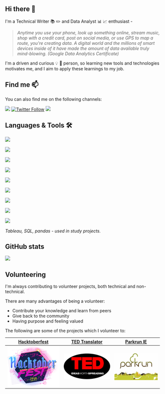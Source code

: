 ## Hi there 👋

I'm a Technical Writer :books: :pencil2: and Data Analyst :bar_chart: :chart_with_upwards_trend: enthusiast -

> _Anytime you use your phone, look up something online, stream music, shop with a credit card, post on social media, or use GPS to map a route, you're creating data. A digital world and the millions of smart devices inside of it have made the amount of data available truly mind-blowing. (Google Data Analytics Certificate)_

I'm a driven and curious 💡 🔎 person, so learning new tools and technologies motivates me, and I aim to apply these learnings to my job.


## Find me 📫

You can also find me on the following channels:

<a href="https://www.linkedin.com/in/andreamussap/"><img src="https://img.shields.io/badge/andreamussap-0077B5?style=flat&logo=Linkedin&logoColor=white"/></a>
[![Twitter Follow](https://img.shields.io/twitter/follow/andreamussap?style=social)](https://twitter.com/andreamussap)
<a href="https://www.goodreads.com/andreamussap"><img src="https://img.shields.io/badge/GoodReads-andreamussap-yellowgreen"/></a>

## Languages & Tools 🛠 

![](https://img.shields.io/badge/Analytics-Google%20Analytics-yellow)

<a href="https://www.hotjar.com/"><img src="https://img.shields.io/badge/Analytics-Hotjar-red"></a>

<a href="https://public.tableau.com/profile/andrea.mussap#!/"><img src="https://img.shields.io/badge/Analytics-Tableau-blue"></a>

<a href="https://www.mysql.com/"><img src="https://img.shields.io/badge/Analytics-MySQL-orange"></a>

<a href="https://pandas.pydata.org/"><img src="https://img.shields.io/badge/Analytics-pandas-002b80"></a>

<a href="https://github.com/DavidAnson/vscode-markdownlint"><img src="https://img.shields.io/badge/Code-Markdown-white"></a>

<a href="https://code.visualstudio.com/"><img src="https://img.shields.io/badge/Code-VS%20Code-blue/"></a>

<a href="https://www.atlassian.com/software/jira"><img src="https://img.shields.io/badge/Tracking-Jira-blue"></a>

<a href="https://www.techsmith.com/tutorial-camtasia.html"><img src="https://img.shields.io/badge/Video-Camtasia-green"></a>

_Tableau, SQL, pandas - used in study projects._


## GitHub stats

![](https://github-readme-stats.vercel.app/api?username=andreamussap&show_icons=true&theme=radical)

## Volunteering

I'm always contributing to volunteer projects, both technical and non-technical. 

There are many advantages of being a volunteer:
* Contribute your knowledge and learn from peers
* Give back to the community
* Having purpose and feeling valued

The following are some of the projects which I volunteer to:

|[Hacktoberfest](https://www.linkedin.com/pulse/hacktoberfest-2020-main-takeaway-andrea-mussap/)|[TED Translator](https://www.ted.com/profiles/2458319/translator)|[Parkrun IE](https://www.parkrun.ie/)|
|--|--|--|
|![Hacktoberfest](/resources/hacktoberfestlogo2019_300px.png)|![TED](/resources/TEDtalkLogo300x.png)|![parkrun](/resources/parkrun300px.jpeg) |



<!--
**andreamussap/andreamussap** is a ✨ _special_ ✨ repository because its `README.md` (this file) appears on your GitHub profile.
Here are some ideas to get you started:
- 🌱 I’m currently learning ...
- 💬 Ask me about ...
- 📫 How to reach me: ...
-->
